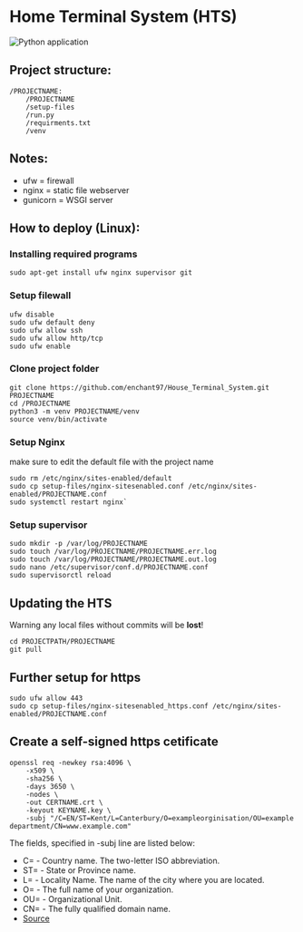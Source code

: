 # Home Terminal System (HTS)
![Python application](https://github.com/enchant97/House_Terminal_System/workflows/Python%20application/badge.svg)
## Project structure:
```
/PROJECTNAME:
    /PROJECTNAME
    /setup-files
    /run.py
    /requirments.txt
    /venv
```
## Notes:
* ufw = firewall
* nginx = static file webserver
* gunicorn = WSGI server 
## How to deploy (Linux):
### Installing required programs
```
sudo apt-get install ufw nginx supervisor git
```
### Setup filewall
```
ufw disable
sudo ufw default deny
sudo ufw allow ssh
sudo ufw allow http/tcp
sudo ufw enable
```
### Clone project folder
```
git clone https://github.com/enchant97/House_Terminal_System.git PROJECTNAME
cd /PROJECTNAME
python3 -m venv PROJECTNAME/venv
source venv/bin/activate
```
### Setup Nginx
make sure to edit the default file with the project name
```
sudo rm /etc/nginx/sites-enabled/default
sudo cp setup-files/nginx-sitesenabled.conf /etc/nginx/sites-enabled/PROJECTNAME.conf
sudo systemctl restart nginx`
```
### Setup supervisor
```
sudo mkdir -p /var/log/PROJECTNAME
sudo touch /var/log/PROJECTNAME/PROJECTNAME.err.log
sudo touch /var/log/PROJECTNAME/PROJECTNAME.out.log
sudo nano /etc/supervisor/conf.d/PROJECTNAME.conf
sudo supervisorctl reload
```
## Updating the HTS
Warning  any local files without commits will be **lost**!
```
cd PROJECTPATH/PROJECTNAME
git pull
```
## Further setup for https
```
sudo ufw allow 443
sudo cp setup-files/nginx-sitesenabled_https.conf /etc/nginx/sites-enabled/PROJECTNAME.conf
```
## Create a self-signed https cetificate
```
openssl req -newkey rsa:4096 \
    -x509 \
    -sha256 \
    -days 3650 \
    -nodes \
    -out CERTNAME.crt \
    -keyout KEYNAME.key \
    -subj "/C=EN/ST=Kent/L=Canterbury/O=exampleorginisation/OU=example department/CN=www.example.com"
```
The fields, specified in -subj line are listed below:
* C= - Country name. The two-letter ISO abbreviation.
* ST= - State or Province name.
* L= - Locality Name. The name of the city where you are located.
* O= - The full name of your organization.
* OU= - Organizational Unit.
* CN= - The fully qualified domain name.
* [Source](https://linuxize.com/post/creating-a-self-signed-ssl-certificate/)

